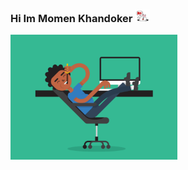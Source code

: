 ### Hi Im Momen Khandoker <img src="https://github.com/opi919/opi919/blob/main/0bf2baebc370e83b26b1e5ef6a558f07.gif" height="20" weight="20">

<!--
**opi919/opi919** is a ✨ _special_ ✨ repository because its `README.md` (this file) appears on your GitHub profile.

Here are some ideas to get you started:

- 🔭 I’m currently working on ...
- 🌱 I’m currently learning ...
- 👯 I’m looking to collaborate on ...
- 🤔 I’m looking for help with ...
- 💬 Ask me about ...
- 📫 How to reach me: ...
- 😄 Pronouns: ...
- ⚡ Fun fact: ...
-->
<img src="https://github.com/opi919/opi919/blob/main/5eKX.gif" height="200" weight="200">
